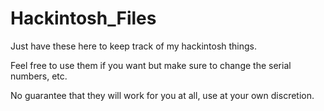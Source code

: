 # Hackintosh_Files
Just have these here to keep track of my hackintosh things.

Feel free to use them if you want but make sure to change the serial numbers, etc. 

No guarantee that they will work for you at all, use at your own discretion.